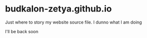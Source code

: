 # budkalon-zetya.github.io

Just where to story my website source file. I dunno what I am doing

I'll be back soon
